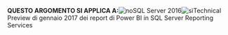 **QUESTO ARGOMENTO SI APPLICA A:**![no](media/no.png)SQL Server 2016![sì](media/yes.png)Technical Preview di gennaio 2017 dei report di Power BI in SQL Server Reporting Services